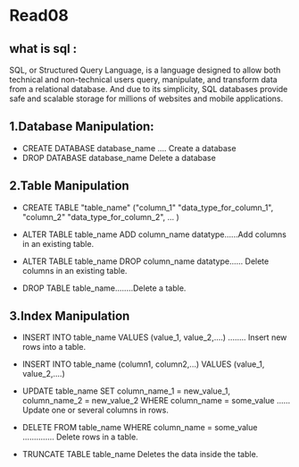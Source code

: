 # Read08

## what is sql :
SQL, or Structured Query Language, is a language designed to allow both technical and non-technical users query, manipulate, and transform data from a relational database. And due to its simplicity, SQL databases provide safe and scalable storage for millions of websites and mobile applications.

 ## 1.Database Manipulation:

 - CREATE DATABASE database_name	 .... Create a database	
-  DROP DATABASE database_name	      Delete a database	

## 2.Table Manipulation

- CREATE TABLE "table_name"
("column_1" "data_type_for_column_1",
"column_2" "data_type_for_column_2",
... )

- ALTER TABLE table_name ADD column_name datatype......Add columns in an existing table.

- ALTER TABLE table_name DROP column_name datatype...... Delete columns in an existing table.

- DROP TABLE table_name........Delete a table.


## 3.Index Manipulation

- INSERT INTO table_name
VALUES (value_1, value_2,....)  ........  Insert new rows into a table.

- INSERT INTO table_name (column1, column2,...)
VALUES (value_1, value_2,....)

- UPDATE table_name
SET column_name_1 = new_value_1, column_name_2 = new_value_2
WHERE column_name = some_value	  ......   Update one or several columns in rows.

- DELETE FROM table_name
WHERE column_name = some_value	      ..............    Delete rows in a table.


- TRUNCATE TABLE table_name	      Deletes the data inside the table.